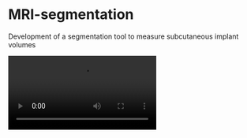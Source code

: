 # MRI-segmentation
Development of a segmentation tool to measure subcutaneous implant volumes





![Alt Text](https://media.giphy.com/media/LFpslzxtwqt1yPJgJu/giphy.mp4)
